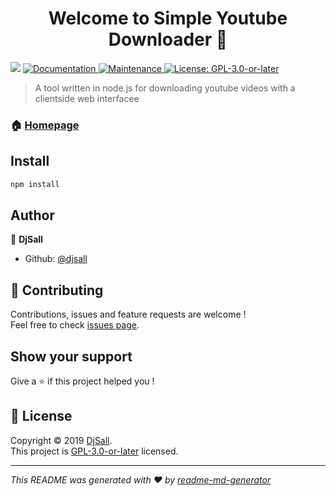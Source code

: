 <h1 align="center">Welcome to Simple Youtube Downloader 👋</h1>
<p>
  <img src="https://img.shields.io/badge/version-1.0.0-blue.svg?cacheSeconds=2592000" />
  <a href="https://github.com/djsall/SimpleYT2MP3#readme">
    <img alt="Documentation" src="https://img.shields.io/badge/documentation-yes-brightgreen.svg" target="_blank" />
  </a>
  <a href="https://github.com/djsall/SimpleYT2MP3/graphs/commit-activity">
    <img alt="Maintenance" src="https://img.shields.io/badge/Maintained%3F-yes-green.svg" target="_blank" />
  </a>
  <a href="https://github.com/djsall/SimpleYT2MP3/blob/master/LICENSE">
    <img alt="License: GPL-3.0-or-later" src="https://img.shields.io/badge/License-GPL-3.0-or-later-yellow.svg" target="_blank" />
  </a>
</p>

> A tool written in  node.js for downloading youtube videos with a clientside web interfacee

### 🏠 [Homepage](leventeproksa.site/ytdl)

## Install

```sh
npm install
```

## Author

👤 **DjSall**

* Github: [@djsall](https://github.com/djsall)

## 🤝 Contributing

Contributions, issues and feature requests are welcome !<br />Feel free to check [issues page](https://github.com/djsall/SimpleYT2MP3/issues).

## Show your support

Give a ⭐️ if this project helped you !

## 📝 License

Copyright © 2019 [DjSall](https://github.com/djsall).<br />
This project is [GPL-3.0-or-later](https://github.com/djsall/SimpleYT2MP3/blob/master/LICENSE) licensed.

***
_This README was generated with ❤️ by [readme-md-generator](https://github.com/kefranabg/readme-md-generator)_

